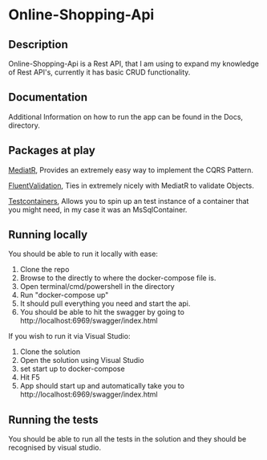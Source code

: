 # Online-Shopping-Api

## Description

Online-Shopping-Api is a Rest API, that I am using to expand my knowledge of Rest API's, currently it has basic CRUD functionality.

## Documentation

Additional Information on how to run the app can be found in the Docs, directory.

## Packages at play

[MediatR](https://github.com/jbogard/MediatR), Provides an extremely easy way to implement the CQRS Pattern.

[FluentValidation](https://github.com/FluentValidation/FluentValidation), Ties in extremely nicely with MediatR to validate Objects.

[Testcontainers](https://github.com/isen-ng/testcontainers-dotnet), Allows you to spin up an test instance of a container that you might need, in my case it was an MsSqlContainer.

## Running locally

You should be able to run it locally with ease:
1) Clone the repo
2) Browse to the directly to where the docker-compose file is.
3) Open terminal/cmd/powershell in the directory
4) Run "docker-compose up"
5) It should pull everything you need and start the api.
6) You should be able to hit the swagger by going to http://localhost:6969/swagger/index.html

If you wish to run it via Visual Studio:
1) Clone the solution
2) Open the solution using Visual Studio
3) set start up to docker-compose
4) Hit F5
5) App should start up and automatically take you to http://localhost:6969/swagger/index.html

## Running the tests

You should be able to run all the tests in the solution and they should be recognised by visual studio.
